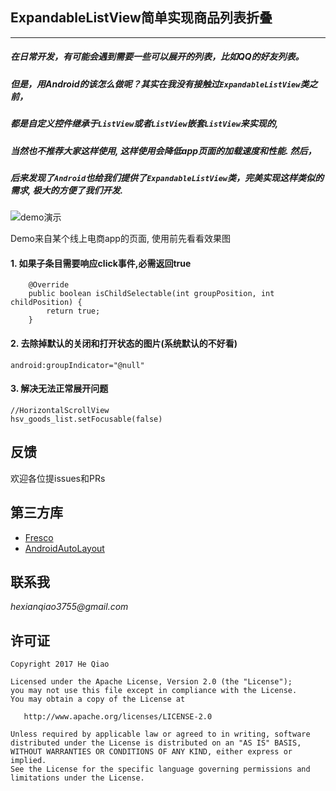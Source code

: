 ## ExpandableListView简单实现商品列表折叠
___

##### 在日常开发，有可能会遇到需要一些可以展开的列表，比如QQ的好友列表。
##### 但是，用Android的该怎么做呢？其实在我没有接触过`ExpandableListView`类之前，
##### 都是自定义控件继承于`ListView`或者`ListView`嵌套`ListView`来实现的, 
##### 当然也不推荐大家这样使用, 这样使用**会降低app页面的加载速度和性能**.  然后，
##### 后来发现了`Android`也给我们提供了`ExpandableListView`类，完美实现这样类似的需求, 极大的方便了我们开发.


![demo演示](https://github.com/hexianqiao3755/ExpandableListViewExample/blob/master/example.gif)

Demo来自某个线上电商app的页面, 使用前先看看效果图

#### 1. 如果子条目需要响应click事件,必需返回true
```
    @Override
    public boolean isChildSelectable(int groupPosition, int childPosition) {
        return true;
    }
```

#### 2.  去除掉默认的关闭和打开状态的图片(系统默认的不好看)
```
android:groupIndicator="@null"
```

#### 3.  解决无法正常展开问题
```
//HorizontalScrollView
hsv_goods_list.setFocusable(false)
```

## 反馈
欢迎各位提issues和PRs

## 第三方库
- [Fresco](https://github.com/facebook/fresco)
- [AndroidAutoLayout](https://github.com/hongyangAndroid/AndroidAutoLayout)

## 联系我
_hexianqiao3755@gmail.com_

## 许可证

    Copyright 2017 He Qiao

    Licensed under the Apache License, Version 2.0 (the "License");
    you may not use this file except in compliance with the License.
    You may obtain a copy of the License at

       http://www.apache.org/licenses/LICENSE-2.0

    Unless required by applicable law or agreed to in writing, software
    distributed under the License is distributed on an "AS IS" BASIS,
    WITHOUT WARRANTIES OR CONDITIONS OF ANY KIND, either express or implied.
    See the License for the specific language governing permissions and
    limitations under the License.